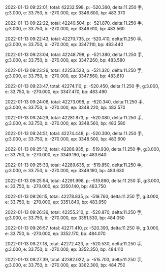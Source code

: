 2022-01-13 09:22:01, total: 42232.598, p: -520.360, delta:11.250 手, g:3.000, e: 33.750, b: -270.000, ep: 3346.600, bp: 483.370

2022-01-13 09:22:22, total: 42240.504, p: -521.870, delta:11.250 手, g:3.000, e: 33.750, b: -270.000, ep: 3346.610, bp: 483.560

2022-01-13 09:22:43, total: 42270.735, p: -520.410, delta:11.250 手, g:3.000, e: 33.750, b: -270.000, ep: 3347.110, bp: 483.440

2022-01-13 09:23:04, total: 42248.798, p: -521.380, delta:11.250 手, g:3.000, e: 33.750, b: -270.000, ep: 3347.260, bp: 483.580

2022-01-13 09:23:26, total: 42253.523, p: -521.320, delta:11.250 手, g:3.000, e: 33.750, b: -270.000, ep: 3347.560, bp: 483.610

2022-01-13 09:23:47, total: 42274.110, p: -520.450, delta:11.250 手, g:3.000, e: 33.750, b: -270.000, ep: 3347.470, bp: 483.490

2022-01-13 09:24:08, total: 42273.098, p: -520.340, delta:11.250 手, g:3.000, e: 33.750, b: -270.000, ep: 3348.220, bp: 483.570

2022-01-13 09:24:29, total: 42281.873, p: -520.080, delta:11.250 手, g:3.000, e: 33.750, b: -270.000, ep: 3348.560, bp: 483.580

2022-01-13 09:24:51, total: 42274.448, p: -520.300, delta:11.250 手, g:3.000, e: 33.750, b: -270.000, ep: 3348.500, bp: 483.600

2022-01-13 09:25:12, total: 42286.935, p: -519.930, delta:11.250 手, g:3.000, e: 33.750, b: -270.000, ep: 3349.190, bp: 483.640

2022-01-13 09:25:33, total: 42289.635, p: -519.850, delta:11.250 手, g:3.000, e: 33.750, b: -270.000, ep: 3349.190, bp: 483.630

2022-01-13 09:25:54, total: 42291.998, p: -519.860, delta:11.250 手, g:3.000, e: 33.750, b: -270.000, ep: 3350.140, bp: 483.750

2022-01-13 09:26:15, total: 42278.835, p: -519.760, delta:11.250 手, g:3.000, e: 33.750, b: -270.000, ep: 3351.840, bp: 483.950

2022-01-13 09:26:36, total: 42255.210, p: -520.870, delta:11.250 手, g:3.000, e: 33.750, b: -270.000, ep: 3351.530, bp: 484.050

2022-01-13 09:26:57, total: 42271.410, p: -520.390, delta:11.250 手, g:3.000, e: 33.750, b: -270.000, ep: 3352.170, bp: 484.070

2022-01-13 09:27:18, total: 42272.423, p: -520.530, delta:11.250 手, g:3.000, e: 33.750, b: -270.000, ep: 3352.350, bp: 484.110

2022-01-13 09:27:39, total: 42382.022, p: -515.700, delta:11.250 手, g:3.000, e: 33.750, b: -270.000, ep: 3362.300, bp: 484.750